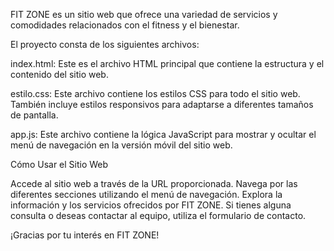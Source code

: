 
FIT ZONE es un sitio web que ofrece una variedad de servicios y comodidades relacionados con el fitness y el bienestar.

El proyecto consta de los siguientes archivos:

index.html:
Este es el archivo HTML principal que contiene la estructura y el contenido del sitio web.

estilo.css:
Este archivo contiene los estilos CSS para todo el sitio web.
También incluye estilos responsivos para adaptarse a diferentes tamaños de pantalla.

app.js:
Este archivo contiene la lógica JavaScript para mostrar y ocultar el menú de navegación en la versión móvil del sitio web.


Cómo Usar el Sitio Web

Accede al sitio web a través de la URL proporcionada.
Navega por las diferentes secciones utilizando el menú de navegación.
Explora la información y los servicios ofrecidos por FIT ZONE.
Si tienes alguna consulta o deseas contactar al equipo, utiliza el formulario de contacto.

¡Gracias por tu interés en FIT ZONE!